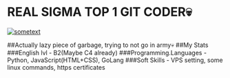 # REAL SIGMA TOP 1 GIT CODER💀

[![sometext](https://i.ibb.co/bjs7HyTQ/IMG-9696.jpg)](https://t.me/anozerone)

##Actually lazy piece of garbage, trying to not go in army💀
##My Stats
###English lvl - B2(Maybe C4 already)
###Programming.Languages - Python, JavaScript(HTML+CSS), GoLang
###Soft Skills - VPS setting, some linux commands, https certificates

